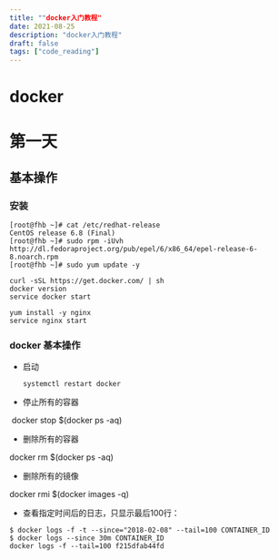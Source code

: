 ```yaml
---
title: ""docker入门教程"
date: 2021-08-25
description: "docker入门教程"
draft: false
tags: ["code_reading"]
---
```





# docker 

# 第一天

## 基本操作

### 安装

~~~
[root@fhb ~]# cat /etc/redhat-release
CentOS release 6.8 (Final)
[root@fhb ~]# sudo rpm -iUvh http://dl.fedoraproject.org/pub/epel/6/x86_64/epel-release-6-8.noarch.rpm
[root@fhb ~]# sudo yum update -y

curl -sSL https://get.docker.com/ | sh
docker version
service docker start

yum install -y nginx
service nginx start
~~~



### docker 基本操作

- 启动

  ```shell
  systemctl restart docker
  ```

- 停止所有的容器

​    docker stop $(docker ps -aq)



- 删除所有的容器

 docker rm $(docker ps -aq)

- 删除所有的镜像

docker rmi $(docker images -q)

- 查看指定时间后的日志，只显示最后100行：

```shell
$ docker logs -f -t --since="2018-02-08" --tail=100 CONTAINER_ID
$ docker logs --since 30m CONTAINER_ID
docker logs -f --tail=100 f215dfab44fd
```